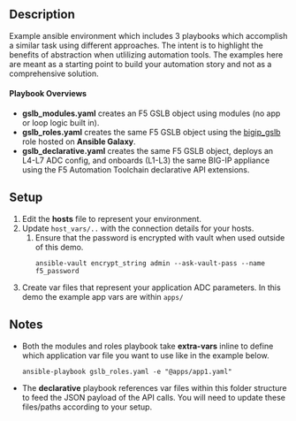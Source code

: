 ## Description
Example ansible environment which includes 3 playbooks which accomplish a similar task using different approaches. The intent is to highlight the benefits of abstraction when utlilizing automation tools. The examples here are meant as a starting point to build your automation story and not as a comprehensive solution.


#### Playbook Overviews
* **gslb_modules.yaml** creates an F5 GSLB object using modules (no app or loop logic built in).
* **gslb_roles.yaml** creates the same F5 GSLB object using the [bigip_gslb](https://galaxy.ansible.com/f5devcentral/bigip_gslb) role hosted on **Ansible Galaxy**.
* **gslb_declarative.yaml** creates the same F5 GSLB object, deploys an L4-L7 ADC config, and onboards (L1-L3) the same BIG-IP appliance using the F5 Automation Toolchain declarative API extensions.


## Setup
1. Edit the **hosts** file to represent your environment.
1. Update `host_vars/..` with the connection details for your hosts.
    1. Ensure that the password is encrypted with vault when used outside of this demo.
       ```
       ansible-vault encrypt_string admin --ask-vault-pass --name f5_password
       ```
1. Create var files that represent your application ADC parameters. In this demo the example app vars are within `apps/`

## Notes
* Both the modules and roles playbook take **extra-vars** inline to define which application var file you want to use like in the example below.
    ```
    ansible-playbook gslb_roles.yaml -e "@apps/app1.yaml"
    ```
* The **declarative** playbook references var files within this folder structure to feed the JSON payload of the API calls. You will need to update these files/paths according to your setup.
